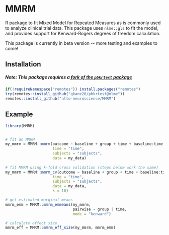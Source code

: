 
# MMRM

R package to fit Mixed Model for Repeated Measures as is commonly used
to analyze clinical trial data. This package uses `nlme::gls` to fit the model,
and provides support for Kenward-Rogers degrees of freedom calculation.

This package is currently in beta version -- more testing and examples to come!

## Installation

##### Note: This package requires a [fork of the `pbkrtest` package](https://github.com/gkane26/pbkrtest/tree/nlme)

``` r
if(!requireNamespace("remotes")) install.packages("remotes")
try(remotes::install_github("gkane26/pbkrtest@nlme"))
remotes::install_github("alto-neuroscience/MMRM")
```

## Example

``` r
library(MMRM)


# fit an MMRM
my_mmrm = MMRM::mmrm(outcome ~ baseline + group + time + baseline:time + group:time,
                     time = "time",
                     subjects = "subjects",
                     data = my_data)
                     
# fit MMRM using k-fold cross validation (steps below work the same)
my_mmrm = MMRM::mmrm_cv(outcome ~ baseline + group + time + baseline:time + group:time,
                     time = "time",
                     subjects = "subjects",
                     data = my_data,
                     k = 10)

# get estimated marginal means
mmrm_emm = MMRM::mmrm_emmeans(my_mmrm,
                              pairwise ~ group | time,
                              mode = "kenward")

# calculate effect size
mmrm_eff = MMRM::mmrm_eff_size(my_mmrm, mmrm_emm)
```

